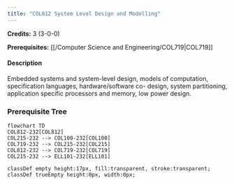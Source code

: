 ```yaml
---
title: "COL812 System Level Design and Modelling"
---
```

**Credits:** 3 (3-0-0)

**Prerequisites:** [[/Computer Science and Engineering/COL719|COL719]]

#### Description
Embedded systems and system-level design, models of computation, specification languages, hardware/software co- design, system partitioning, application specific processors and memory, low power design.

### Prerequisite Tree

```mermaid
flowchart TD
COL812-232[COL812]
COL215-232 --> COL100-232[COL100]
COL719-232 --> COL215-232[COL215]
COL812-232 --> COL719-232[COL719]
COL215-232 --> ELL101-232[ELL101]

classDef empty height:17px, fill:transparent, stroke:transparent;
classDef trueEmpty height:0px, width:0px;
```